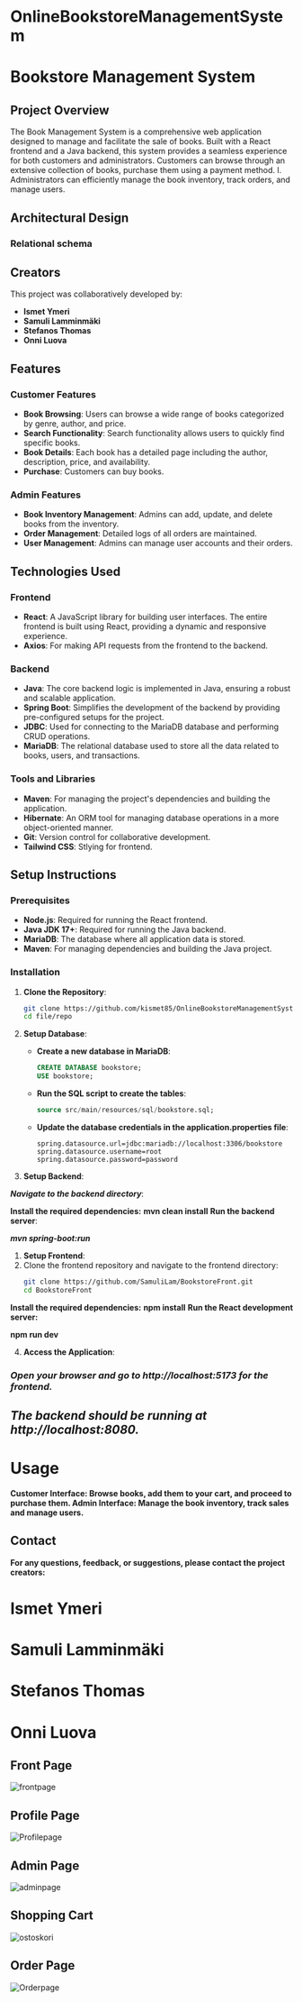 # OnlineBookstoreManagementSystem

# **Bookstore Management System**

## **Project Overview**

The Book Management System is a comprehensive web application designed to manage and facilitate the sale of books. Built with a React frontend and a Java backend, this system provides a seamless experience for both customers and administrators. Customers can browse through an extensive collection of books, purchase them using a payment method. l. Administrators can efficiently manage the book inventory, track orders, and manage users.

## Architectural Design
### Relational schema

## **Creators**

This project was collaboratively developed by:
- **Ismet Ymeri**
- **Samuli Lamminmäki**
- **Stefanos Thomas**
- **Onni Luova**

## **Features**

### **Customer Features**
- **Book Browsing**: Users can browse a wide range of books categorized by genre, author, and price.
- **Search Functionality**: Search functionality allows users to quickly find specific books.
- **Book Details**: Each book has a detailed page including the author, description, price, and availability.
- **Purchase**: Customers can buy books.

### **Admin Features**
- **Book Inventory Management**: Admins can add, update, and delete books from the inventory.
- **Order Management**: Detailed logs of all orders are maintained.
- **User Management**: Admins can manage user accounts and their orders.


## **Technologies Used**

### **Frontend**
- **React**: A JavaScript library for building user interfaces. The entire frontend is built using React, providing a dynamic and responsive experience.
- **Axios**: For making API requests from the frontend to the backend.

### **Backend**
- **Java**: The core backend logic is implemented in Java, ensuring a robust and scalable application.
- **Spring Boot**: Simplifies the development of the backend by providing pre-configured setups for the project.
- **JDBC**: Used for connecting to the MariaDB database and performing CRUD operations.
- **MariaDB**: The relational database used to store all the data related to books, users, and transactions.

### **Tools and Libraries**
- **Maven**: For managing the project's dependencies and building the application.
- **Hibernate**: An ORM tool for managing database operations in a more object-oriented manner.
- **Git**: Version control for collaborative development.
- **Tailwind CSS**: Stlying for frontend.


## **Setup Instructions**

### **Prerequisites**
- **Node.js**: Required for running the React frontend.
- **Java JDK 17+**: Required for running the Java backend.
- **MariaDB**: The database where all application data is stored.
- **Maven**: For managing dependencies and building the Java project.

### **Installation**

1. **Clone the Repository**:
   ```bash
   git clone https://github.com/kismet85/OnlineBookstoreManagementSystem.git
   cd file/repo
2. **Setup Database**:
   - **Create a new database in MariaDB**:
     ```sql
     CREATE DATABASE bookstore;
     USE bookstore;
     ```
   - **Run the SQL script to create the tables**:
     ```sql
     source src/main/resources/sql/bookstore.sql;
     ```
   - **Update the database credentials in the application.properties file**:
     ```properties
     spring.datasource.url=jdbc:mariadb://localhost:3306/bookstore
     spring.datasource.username=root
     spring.datasource.password=password
     ```

3. **Setup Backend**:

***Navigate to the backend directory***:

**Install the required dependencies:**
**mvn clean install**
**Run the backend server**:

***mvn spring-boot:run***

1. **Setup Frontend**:
2. Clone the frontend repository and navigate to the frontend directory:
    ```bash
    git clone https://github.com/SamuliLam/BookstoreFront.git
    cd BookstoreFront
    ```
    
**Install the required dependencies:**
**npm install**
**Run the React development server:**

**npm run dev**

4. **Access the Application**:

### ***Open your browser and go to http://localhost:5173 for the frontend.***
## ***The backend should be running at http://localhost:8080.***
# Usage
**Customer Interface: Browse books, add them to your cart, and proceed to purchase them.
Admin Interface: Manage the book inventory, track sales and manage users.**


## Contact
**For any questions, feedback, or suggestions, please contact the project creators:**

# Ismet Ymeri
# Samuli Lamminmäki
# Stefanos Thomas
# Onni Luova


## Front Page
![frontpage](https://github.com/user-attachments/assets/9ac73438-9a52-42bb-9d9e-b40f1374aac4)

## Profile Page
![Profilepage](https://github.com/user-attachments/assets/756e44c1-e699-41f4-9b4e-f4b763a7cf99)

## Admin Page
![adminpage](https://github.com/user-attachments/assets/1af7ca27-af2d-4bd2-9301-c57bf3167158)

## Shopping Cart
![ostoskori](https://github.com/user-attachments/assets/0fcb832b-e6cb-4615-96ce-0cc1981aa3aa)

## Order Page
![Orderpage](https://github.com/user-attachments/assets/92c8e31c-a661-4c9d-85ec-13d067c6bb26)

